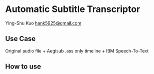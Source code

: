 # Automatic Subtitle Transcriptor

Ying-Shu Kuo <hank5925@gmail.com>

## Use Case
Original audio file + Aegisub .ass only timeline + IBM Speech-To-Text

## How to use

